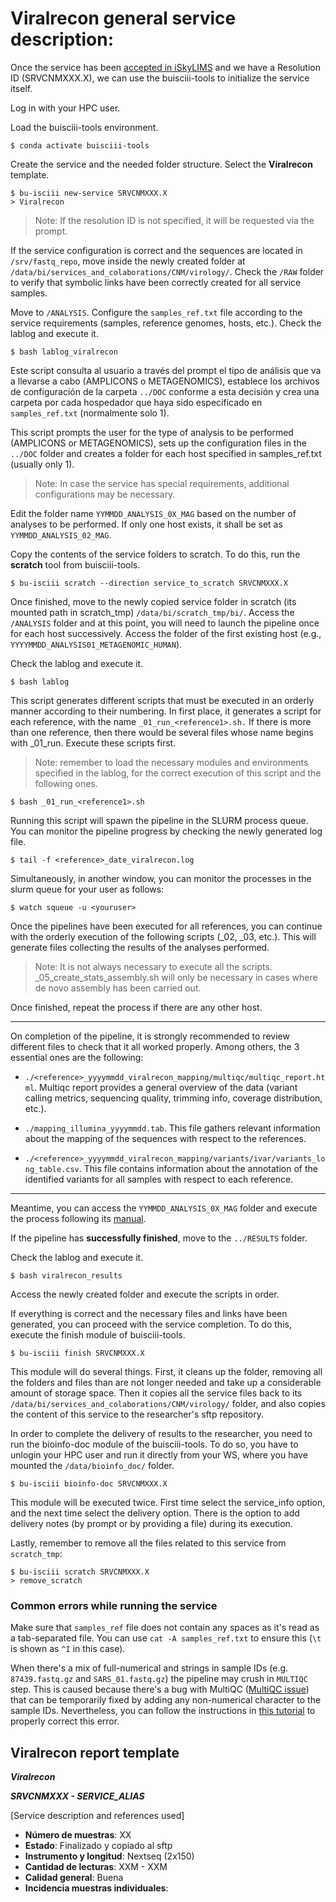 # Viralrecon general service description:

Once the service has been [accepted in iSkyLIMS](https://github.com/BU-ISCIII/BU-ISCIII/wiki/How-to-manage-services-in-iSkyLims) and we have a Resolution ID (SRVCNMXXX.X), we can use the buisciii-tools to initialize the service itself.

Log in with your HPC user.

Load the buisciii-tools environment.

    $ conda activate buisciii-tools

Create the service and the needed folder structure. Select the **Viralrecon** template.

    $ bu-isciii new-service SRVCNMXXX.X
    > Viralrecon

> Note: If the resolution ID is not specified, it will be requested via the prompt.

If the service configuration is correct and the sequences are located in `/srv/fastq_repo`, move inside the newly created folder at `/data/bi/services_and_colaborations/CNM/virology/`. Check the `/RAW` folder to verify that symbolic links have been correctly created for all service samples.

Move to `/ANALYSIS`. Configure the `samples_ref.txt` file according to the service requirements (samples, reference genomes, hosts, etc.). Check the lablog and execute it.

    $ bash lablog_viralrecon

Este script consulta al usuario a través del prompt el tipo de análisis que va a llevarse a cabo (AMPLICONS o METAGENOMICS), establece los archivos de configuración de la carpeta `../DOC` conforme a esta decisión y crea una carpeta por cada hospedador que haya sido especificado en `samples_ref.txt` (normalmente solo 1).

This script prompts the user for the type of analysis to be performed (AMPLICONS or METAGENOMICS), sets up the configuration files in the `../DOC` folder and creates a folder for each host specified in samples_ref.txt (usually only 1).

> Note: In case the service has special requirements, additional configurations may be necessary.

Edit the folder name `YYMMDD_ANALYSIS_0X_MAG` based on the number of analyses to be performed. If only one host exists, it shall be set as `YYMMDD_ANALYSIS_02_MAG`.

Copy the contents of the service folders to scratch. To do this, run the **scratch** tool from buisciii-tools.

    $ bu-isciii scratch --direction service_to_scratch SRVCNMXXX.X

Once finished, move to the newly copied service folder in scratch (its mounted path in scratch_tmp) `/data/bi/scratch_tmp/bi/`. Access the `/ANALYSIS` folder and at this point, you will need to launch the pipeline once for each host successively. Access the folder of the first existing host (e.g., `YYYYMMDD_ANALYSIS01_METAGENOMIC_HUMAN`).

Check the lablog and execute it.

    $ bash lablog

This script generates different scripts that must be executed in an orderly manner according to their numbering. In first place, it generates a script for each reference, with the name `_01_run_<reference1>.sh.` If there is more than one reference, then there would be several files whose name begins with \_01_run. Execute these scripts first.

> Note: remember to load the necessary modules and environments specified in the lablog, for the correct execution of this script and the following ones.

    $ bash _01_run_<reference1>.sh

Running this script will spawn the pipeline in the SLURM process queue. You can monitor the pipeline progress by checking the newly generated log file.

    $ tail -f <reference>_date_viralrecon.log

Simultaneously, in another window, you can monitor the processes in the slurm queue for your user as follows:

    $ watch squeue -u <youruser>

Once the pipelines have been executed for all references, you can continue with the orderly execution of the following scripts (\_02, \_03, etc.). This will generate files collecting the results of the analyses performed.

> Note: It is not always necessary to execute all the scripts. \_05_create_stats_assembly.sh will only be necessary in cases where de novo assembly has been carried out.

Once finished, repeat the process if there are any other host.

---

On completion of the pipeline, it is strongly recommended to review different files to check that it all worked properly. Among others, the 3 essential ones are the following:

* `./<reference>_yyyymmdd_viralrecon_mapping/multiqc/multiqc_report.html`. Multiqc report provides a general overview of the data (variant calling metrics, sequencing quality, trimming info, coverage distribution, etc.).

* `./mapping_illumina_yyyymmdd.tab`. This file gathers relevant information about the mapping of the sequences with respect to the references.

* `./<reference>_yyyymmdd_viralrecon_mapping/variants/ivar/variants_long_table.csv`. This file contains information about the annotation of the identified variants for all samples with respect to each reference.

---

Meantime, you can access the `YYMMDD_ANALYSIS_0X_MAG` folder and execute the process following its [manual](https://github.com/BU-ISCIII/BU-ISCIII/wiki/MAG-service).

If the pipeline has **successfully finished**, move to the `../RESULTS` folder.

Check the lablog and execute it.

    $ bash viralrecon_results

Access the newly created folder and execute the scripts in order.

If everything is correct and the necessary files and links have been generated, you can proceed with the service completion. To do this, execute the finish module of buisciii-tools.

    $ bu-isciii finish SRVCNMXXX.X

This module will do several things. First, it cleans up the folder, removing all the folders and files than are not longer needed and take up a considerable amount of storage space. Then it copies all the service files back to its `/data/bi/services_and_colaborations/CNM/virology/` folder, and also copies the content of this service to the researcher's sftp repository.

In order to complete the delivery of results to the researcher, you need to run the bioinfo-doc module of the buisciii-tools. To do so, you have to unlogin your HPC user and run it directly from your WS, where you have mounted the `/data/bioinfo_doc/` folder.

    $ bu-isciii bioinfo-doc SRVCNMXXX.X

This module will be executed twice. First time select the service_info option, and the next time select the delivery option. There is the option to add delivery notes (by prompt or by providing a file) during its execution.

Lastly, remember to remove all the files related to this service from `scratch_tmp`:

    $ bu-isciii scratch SRVCNMXXX.X
    > remove_scratch

### Common errors while running the service

Make sure that `samples_ref` file does not contain any spaces as it's read as a tab-separated file. You can use `cat -A samples_ref.txt` to ensure this (`\t` is shown as `^I` in this case).

When there's a mix of full-numerical and strings in sample IDs (e.g. `87439.fastq.gz` and `SARS_01.fastq.gz`) the pipeline may crush in `MULTIQC` step. This is caused because there's a bug with MultiQC ([MultiQC issue](https://github.com/nf-core/viralrecon/issues/345)) that can be temporarily fixed by adding any non-numerical character to the sample IDs. Nevertheless, you can follow the instructions in [this tutorial](https://drive.google.com/drive/u/0/folders/1-GafpZR2HVlecNaAsXIslK3aecHplD4z) to properly correct this error.



## Viralrecon report template

**_Viralrecon_**

**_SRVCNMXXX - SERVICE_ALIAS_**

[Service description and references used]

* **Número de muestras**: XX
* **Estado**: Finalizado y copiado al sftp
* **Instrumento y longitud**: Nextseq (2x150)
* **Cantidad de lecturas**: XXM - XXM
* **Calidad general**: Buena
* **Incidencia muestras individuales**: